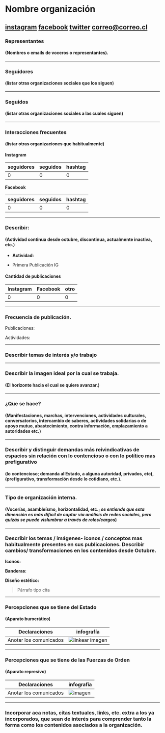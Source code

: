 # Nombre organización

[instagram]()
[facebook]()
[twitter]()
<correo@correo.cl>
---

### Representantes
#### (Nombres o emails de voceros o representantes).

---
### Seguidores
#### (listar otras organizaciones sociales que los siguen)

---
### Seguidos
#### (listar otras organizaciones sociales a las cuales siguen)

---
### Interacciones frecuentes
#### (listar otras organizaciones que habitualmente)

**Instagram**

| seguidores | seguidos | hashtag |
|---|---|---|
|0|0|0|

**Facebook**

| seguidores | seguidos | hashtag |
|---|---|---|
|0|0|0|

---
### Describir:

#### (Actividad continua desde octubre, discontinua, actualmente inactiva, etc.)

* **Actividad:**   

* Primera Publicación IG

#### Cantidad de publicaciones
| Instagram | Facebook | otro |
|---|---|---|
|0|0|0|

---
### Frecuencia de publicación.

Publicaciones:

Actividades:

---
### Describir temas de interés y/o trabajo

---
### Describir la imagen ideal por la cual se trabaja.
#### (El horizonte hacia el cual se quiere avanzar.)

---
### ¿Que se hace?
#### (Manifestaciones, marchas, intervenciones, actividades culturales, conversatorios, intercambio de saberes, actividades solidarias o de apoyo mutuo, abastecimiento, contra información, emplazamiento a autoridades etc.)

---
### Describir y distinguir demandas más reivindicativas de espacios sin relación con lo contencioso o con lo político mas prefigurativo
#### (lo contencioso; demanda al Estado, a alguna autoridad, privados, etc), (prefigurativo, transformación desde lo cotidiano, etc.).

---
### Tipo de organización interna.
#### (Vocerías, asambleísmo, horizontalidad, etc.; *se entiende que esta dimensión es más difícil de captar vía análisis de redes sociales, pero quizás se puede vislumbrar a través de roles/cargos*)

---
### Describir los temas / imágenes- iconos / conceptos mas habitualmente presentes en sus publicaciones. Describir cambios/ transformaciones en los contenidos desde Octubre.

**Iconos:**

**Banderas:**

**Diseño estético:**

> Párrafo tipo cita 

---
### Percepciones que se tiene del Estado
#### (Aparato burocrático)

| Declaraciones | infografía | 
|---|---|
|Anotar los comunicados | ![linkear imagen]() |

---
### Percepciones que se tiene de las Fuerzas de Orden
#### (Aparato represivo)

| Declaraciones | infografía | 
|---|---|
|Anotar los comunicados | ![imagen]() |

---
### Incorporar aca notas, citas textuales, links, etc. extra a los ya incorporados, que sean de interés para comprender tanto la forma como los contenidos asociados a la organización.
